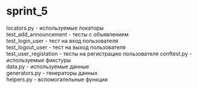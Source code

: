 # sprint_5
locators.py - используемые локаторы  
test_add_announcement - тесты с объявлением  
test_login_user - тест на вход пользователя  
test_logout_user - тест на выход пользователя  
test_user_registation - тесты на регистрацию пользователя
conftest.py - используемые фикстуры  
data.py - используемые данные  
generators.py - генераторы данных  
helpers.py - вспомогательные функции
